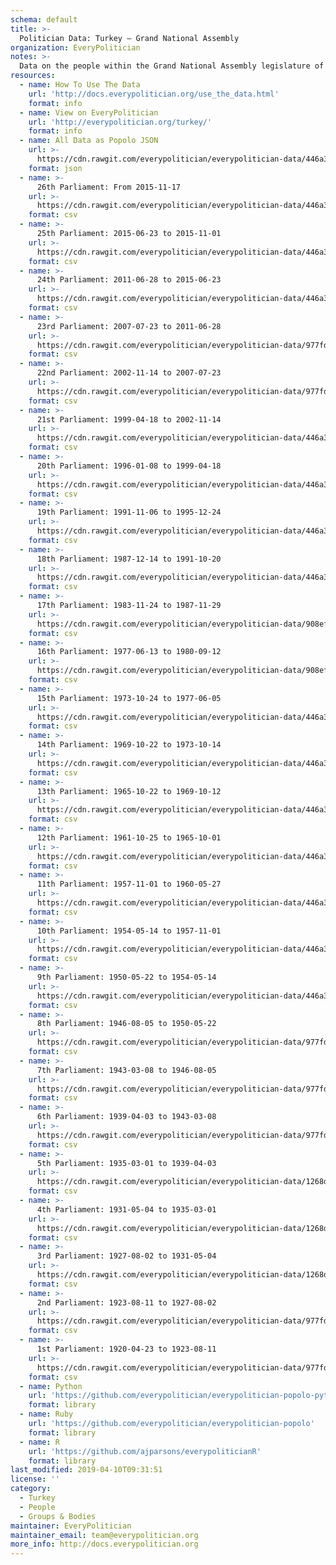 ```yaml
---
schema: default
title: >-
  Politician Data: Turkey — Grand National Assembly
organization: EveryPolitician
notes: >-
  Data on the people within the Grand National Assembly legislature of Turkey.
resources:
  - name: How To Use The Data
    url: 'http://docs.everypolitician.org/use_the_data.html'
    format: info
  - name: View on EveryPolitician
    url: 'http://everypolitician.org/turkey/'
    format: info
  - name: All Data as Popolo JSON
    url: >-
      https://cdn.rawgit.com/everypolitician/everypolitician-data/446a3b2ea816dab7d8d8793eefd3c885d6416cde/data/Turkey/Assembly/ep-popolo-v1.0.json
    format: json
  - name: >-
      26th Parliament: From 2015-11-17
    url: >-
      https://cdn.rawgit.com/everypolitician/everypolitician-data/446a3b2ea816dab7d8d8793eefd3c885d6416cde/data/Turkey/Assembly/term-26.csv
    format: csv
  - name: >-
      25th Parliament: 2015-06-23 to 2015-11-01
    url: >-
      https://cdn.rawgit.com/everypolitician/everypolitician-data/446a3b2ea816dab7d8d8793eefd3c885d6416cde/data/Turkey/Assembly/term-25.csv
    format: csv
  - name: >-
      24th Parliament: 2011-06-28 to 2015-06-23
    url: >-
      https://cdn.rawgit.com/everypolitician/everypolitician-data/446a3b2ea816dab7d8d8793eefd3c885d6416cde/data/Turkey/Assembly/term-24.csv
    format: csv
  - name: >-
      23rd Parliament: 2007-07-23 to 2011-06-28
    url: >-
      https://cdn.rawgit.com/everypolitician/everypolitician-data/977fdb969b547870bb0f63839bfc01f336dc7cfb/data/Turkey/Assembly/term-23.csv
    format: csv
  - name: >-
      22nd Parliament: 2002-11-14 to 2007-07-23
    url: >-
      https://cdn.rawgit.com/everypolitician/everypolitician-data/977fdb969b547870bb0f63839bfc01f336dc7cfb/data/Turkey/Assembly/term-22.csv
    format: csv
  - name: >-
      21st Parliament: 1999-04-18 to 2002-11-14
    url: >-
      https://cdn.rawgit.com/everypolitician/everypolitician-data/446a3b2ea816dab7d8d8793eefd3c885d6416cde/data/Turkey/Assembly/term-21.csv
    format: csv
  - name: >-
      20th Parliament: 1996-01-08 to 1999-04-18
    url: >-
      https://cdn.rawgit.com/everypolitician/everypolitician-data/446a3b2ea816dab7d8d8793eefd3c885d6416cde/data/Turkey/Assembly/term-20.csv
    format: csv
  - name: >-
      19th Parliament: 1991-11-06 to 1995-12-24
    url: >-
      https://cdn.rawgit.com/everypolitician/everypolitician-data/446a3b2ea816dab7d8d8793eefd3c885d6416cde/data/Turkey/Assembly/term-19.csv
    format: csv
  - name: >-
      18th Parliament: 1987-12-14 to 1991-10-20
    url: >-
      https://cdn.rawgit.com/everypolitician/everypolitician-data/446a3b2ea816dab7d8d8793eefd3c885d6416cde/data/Turkey/Assembly/term-18.csv
    format: csv
  - name: >-
      17th Parliament: 1983-11-24 to 1987-11-29
    url: >-
      https://cdn.rawgit.com/everypolitician/everypolitician-data/908ef23d4f250a95e8735a5f8d8710c58473ad27/data/Turkey/Assembly/term-17.csv
    format: csv
  - name: >-
      16th Parliament: 1977-06-13 to 1980-09-12
    url: >-
      https://cdn.rawgit.com/everypolitician/everypolitician-data/908ef23d4f250a95e8735a5f8d8710c58473ad27/data/Turkey/Assembly/term-16.csv
    format: csv
  - name: >-
      15th Parliament: 1973-10-24 to 1977-06-05
    url: >-
      https://cdn.rawgit.com/everypolitician/everypolitician-data/446a3b2ea816dab7d8d8793eefd3c885d6416cde/data/Turkey/Assembly/term-15.csv
    format: csv
  - name: >-
      14th Parliament: 1969-10-22 to 1973-10-14
    url: >-
      https://cdn.rawgit.com/everypolitician/everypolitician-data/446a3b2ea816dab7d8d8793eefd3c885d6416cde/data/Turkey/Assembly/term-14.csv
    format: csv
  - name: >-
      13th Parliament: 1965-10-22 to 1969-10-12
    url: >-
      https://cdn.rawgit.com/everypolitician/everypolitician-data/446a3b2ea816dab7d8d8793eefd3c885d6416cde/data/Turkey/Assembly/term-13.csv
    format: csv
  - name: >-
      12th Parliament: 1961-10-25 to 1965-10-01
    url: >-
      https://cdn.rawgit.com/everypolitician/everypolitician-data/446a3b2ea816dab7d8d8793eefd3c885d6416cde/data/Turkey/Assembly/term-12.csv
    format: csv
  - name: >-
      11th Parliament: 1957-11-01 to 1960-05-27
    url: >-
      https://cdn.rawgit.com/everypolitician/everypolitician-data/446a3b2ea816dab7d8d8793eefd3c885d6416cde/data/Turkey/Assembly/term-11.csv
    format: csv
  - name: >-
      10th Parliament: 1954-05-14 to 1957-11-01
    url: >-
      https://cdn.rawgit.com/everypolitician/everypolitician-data/446a3b2ea816dab7d8d8793eefd3c885d6416cde/data/Turkey/Assembly/term-10.csv
    format: csv
  - name: >-
      9th Parliament: 1950-05-22 to 1954-05-14
    url: >-
      https://cdn.rawgit.com/everypolitician/everypolitician-data/446a3b2ea816dab7d8d8793eefd3c885d6416cde/data/Turkey/Assembly/term-9.csv
    format: csv
  - name: >-
      8th Parliament: 1946-08-05 to 1950-05-22
    url: >-
      https://cdn.rawgit.com/everypolitician/everypolitician-data/977fdb969b547870bb0f63839bfc01f336dc7cfb/data/Turkey/Assembly/term-8.csv
    format: csv
  - name: >-
      7th Parliament: 1943-03-08 to 1946-08-05
    url: >-
      https://cdn.rawgit.com/everypolitician/everypolitician-data/977fdb969b547870bb0f63839bfc01f336dc7cfb/data/Turkey/Assembly/term-7.csv
    format: csv
  - name: >-
      6th Parliament: 1939-04-03 to 1943-03-08
    url: >-
      https://cdn.rawgit.com/everypolitician/everypolitician-data/977fdb969b547870bb0f63839bfc01f336dc7cfb/data/Turkey/Assembly/term-6.csv
    format: csv
  - name: >-
      5th Parliament: 1935-03-01 to 1939-04-03
    url: >-
      https://cdn.rawgit.com/everypolitician/everypolitician-data/1268d3be4e076ace2abca565ea3435c9924f5b46/data/Turkey/Assembly/term-5.csv
    format: csv
  - name: >-
      4th Parliament: 1931-05-04 to 1935-03-01
    url: >-
      https://cdn.rawgit.com/everypolitician/everypolitician-data/1268d3be4e076ace2abca565ea3435c9924f5b46/data/Turkey/Assembly/term-4.csv
    format: csv
  - name: >-
      3rd Parliament: 1927-08-02 to 1931-05-04
    url: >-
      https://cdn.rawgit.com/everypolitician/everypolitician-data/1268d3be4e076ace2abca565ea3435c9924f5b46/data/Turkey/Assembly/term-3.csv
    format: csv
  - name: >-
      2nd Parliament: 1923-08-11 to 1927-08-02
    url: >-
      https://cdn.rawgit.com/everypolitician/everypolitician-data/977fdb969b547870bb0f63839bfc01f336dc7cfb/data/Turkey/Assembly/term-2.csv
    format: csv
  - name: >-
      1st Parliament: 1920-04-23 to 1923-08-11
    url: >-
      https://cdn.rawgit.com/everypolitician/everypolitician-data/977fdb969b547870bb0f63839bfc01f336dc7cfb/data/Turkey/Assembly/term-1.csv
    format: csv
  - name: Python
    url: 'https://github.com/everypolitician/everypolitician-popolo-python'
    format: library
  - name: Ruby
    url: 'https://github.com/everypolitician/everypolitician-popolo'
    format: library
  - name: R
    url: 'https://github.com/ajparsons/everypoliticianR'
    format: library
last_modified: 2019-04-10T09:31:51
license: ''
category:
  - Turkey
  - People
  - Groups & Bodies
maintainer: EveryPolitician
maintainer_email: team@everypolitician.org
more_info: http://docs.everypolitician.org
---
```

